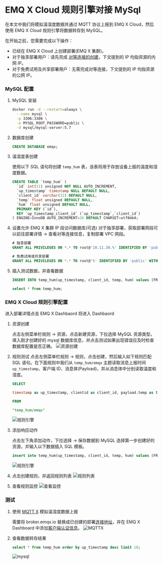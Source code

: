 # EMQ X Cloud 规则引擎对接 MySql

在本文中我们将模拟温湿度数据并通过 MQTT 协议上报到 EMQ X Cloud，然后使用 EMQ X Cloud 规则引擎将数据转存到 MySQL。

在开始之前，您需要完成以下操作：
* 已经在 EMQ X Cloud 上创建部署(EMQ X 集群)。
* 对于独享部署用户：请先完成 [对等连接的创建](../../deployments/vpc_peering.md)，下文提到的 IP 均指资源的内网 IP。
* 对于免费试用及共享部署用户：无需完成对等连接，下文提到的 IP 均指资源的公网 IP。



### MySQL 配置

1. MySQL 安装

   ```bash
   docker run -d --restart=always \
     --name mysql \
     -p 3306:3306 \
     -e MYSQL_ROOT_PASSWORD=public \
     -d mysql/mysql-server:5.7
   ```

2. 数据库创建

   ```sql
   CREATE DATABASE emqx;
   ```


3. 温湿度表创建

   使用以下 SQL 语句将创建 `temp_hum` 表，该表将用于存放设备上报的温度和湿度数据。

   ```sql
   CREATE TABLE `temp_hum` (
     `id` int(11) unsigned NOT NULL AUTO_INCREMENT,
     `up_timestamp` timestamp NULL DEFAULT NULL,
     `client_id` varchar(32) DEFAULT NULL,
     `temp` float unsigned DEFAULT NULL,
     `hum` float unsigned DEFAULT NULL,
     PRIMARY KEY (`id`),
     KEY `up_timestamp_client_id` (`up_timestamp`,`client_id`)
   ) ENGINE=InnoDB AUTO_INCREMENT=26 DEFAULT CHARSET=utf8mb4;
   ```

4. 设置允许 EMQ X 集群 IP 段访问数据库(可选)
   对于独享部署，获取部署网段可以前往部署详情 → 查看对等连接信息，复制部署 VPC 网段。
   
   ```sql
   # 独享部署
   GRANT ALL PRIVILEGES ON *.* TO root@'10.11.30.%' IDENTIFIED BY 'public' WITH GRANT OPTION;
   
   # 免费试用或共享部署
   GRANT ALL PRIVILEGES ON *.* TO root@'%' IDENTIFIED BY 'public' WITH GRANT OPTION;
   ```

5. 插入测试数据，并查看数据
   
   ```sql
   INSERT INTO temp_hum(up_timestamp, client_id, temp, hum) values (FROM_UNIXTIME(1603963414), 'temp_hum-001', 19.1, 55);
   
   select * from temp_hum;
   ```
   
   


### EMQ X Cloud 规则引擎配置

进入部署详情点击 EMQ X Dashbaord 将进入 Dashbaord

1. 资源创建

   点击左侧菜单栏规则 → 资源，点击新建资源，下拉选择 MySQL 资源类型。填入刚才创建好的 mysql 数据库信息，并点击测试如果出现错误应及时检查数据库配置是否正确。
   ![资源创建](./_assets/mysql_create_resource.png)
   
2. 规则测试
   点击左侧菜单栏规则 → 规则，点击创建，然后输入如下规则匹配 SQL 语句。在下面规则中我们从 `temp_hum/emqx` 主题读取消息上报时间 `up_timestamp`、客户端 ID、消息体(Payload)，并从消息体中分别读取温度和湿度。
   
   ```sql
   SELECT 
   
   timestamp as up_timestamp, clientid as client_id, payload.temp as temp, payload.hum as hum  
   
   FROM  
   
   "temp_hum/emqx"  
   ```
   ![规则引擎](./_assets/mysql_sql_test.png)
   
3. 添加响应动作

   点击左下角添加动作，下拉选择 → 保存数据到 MySQL 选择第一步创建好的资源，并输入以下数据插入 SQL 模板。

   ```sql
   insert into temp_hum(up_timestamp, client_id, temp, hum) values (FROM_UNIXTIME(${up_timestamp}/1000), ${client_id}, ${temp}, ${hum}) 
   ```
   ![规则引擎](./_assets/mysql_action.png)

4. 点击创建规则，并返回规则列表
   ![规则列表](./_assets/view_rule_engine.png)


5. 查看规则监控
   ![查看监控](./_assets/view_monitor.png)
   

   

### 测试
1. 使用 [MQTT X](https://mqttx.app/) 模拟温湿度数据上报

   需要将 broker.emqx.io 替换成已创建的部署[连接地址](../deployments/view_deployment.md)，并在 EMQ X Dashboard 中添加[客户端认证信息](../deployments/dashboard/users_and_acl.md)。
   ![MQTTX](./_assets/mysql_mqttx_publish.png)
   

   


2. 查看数据转存结果

   ```sql
   select * from temp_hum order by up_timestamp desc limit 10;
   ```
   ![mysql](./_assets/mysql_query_result.png)
